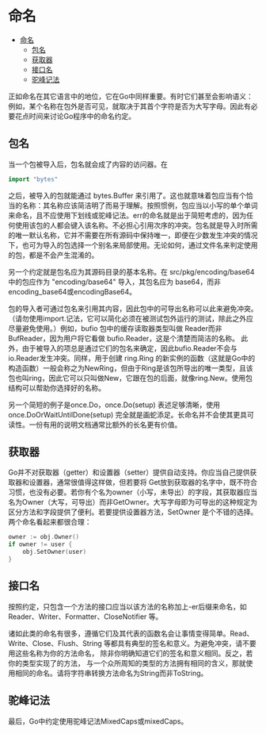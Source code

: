 # 命名


<!-- @import "[TOC]" {cmd="toc" depthFrom=1 depthTo=6 orderedList=false} -->

<!-- code_chunk_output -->

* [命名](#命名)
	* [包名](#包名)
	* [获取器](#获取器)
	* [接口名](#接口名)
	* [驼峰记法](#驼峰记法)

<!-- /code_chunk_output -->

正如命名在其它语言中的地位，它在Go中同样重要。有时它们甚至会影响语义：例如，某个名称在包外是否可见，就取决于其首个字符是否为大写字母。因此有必要花点时间来讨论Go程序中的命名约定。

## 包名

当一个包被导入后，包名就会成了内容的访问器。在

```go
import "bytes"
```

之后，被导入的包就能通过 bytes.Buffer 来引用了。这也就意味着包应当有个恰当的名称：其名称应该简洁明了而易于理解。按照惯例，包应当以小写的单个单词来命名，且不应使用下划线或驼峰记法。err的命名就是出于简短考虑的，因为任何使用该包的人都会键入该名称。不必担心引用次序的冲突。包名就是导入时所需的唯一默认名称，它并不需要在所有源码中保持唯一，即便在少数发生冲突的情况下，也可为导入的包选择一个别名来局部使用。无论如何，通过文件名来判定使用的包，都是不会产生混淆的。

另一个约定就是包名应为其源码目录的基本名称。在 src/pkg/encoding/base64中的包应作为 "encoding/base64" 导入，其包名应为 base64，而非encoding_base64或encodingBase64。

包的导入者可通过包名来引用其内容，因此包中的可导出名称可以此来避免冲突。（请勿使用import.记法，它可以简化必须在被测试包外运行的测试，除此之外应尽量避免使用。）例如，bufio 包中的缓存读取器类型叫做 Reader而非BufReader，因为用户将它看做 bufio.Reader，这是个清楚而简洁的名称。 此外，由于被导入的项总是通过它们的包名来确定，因此bufio.Reader不会与io.Reader发生冲突。同样，用于创建 ring.Ring 的新实例的函数（这就是Go中的构造函数）一般会称之为NewRing，但由于Ring是该包所导出的唯一类型，且该包也叫ring，因此它可以只叫做New，它跟在包的后面，就像ring.New。使用包结构可以帮助你选择好的名称。

另一个简短的例子是once.Do，once.Do(setup) 表述足够清晰，使用 once.DoOrWaitUntilDone(setup) 完全就是画蛇添足。长命名并不会使其更具可读性。一份有用的说明文档通常比额外的长名更有价值。

## 获取器

Go并不对获取器（getter）和设置器（setter）提供自动支持。你应当自己提供获取器和设置器，通常很值得这样做，但若要将 Get放到获取器的名字中，既不符合习惯，也没有必要。若你有个名为owner（小写，未导出）的字段，其获取器应当名为Owner（大写，可导出）而非GetOwner。大写字母即为可导出的这种规定为区分方法和字段提供了便利。若要提供设置器方法，SetOwner 是个不错的选择。两个命名看起来都很合理：

```go
owner := obj.Owner()
if owner != user {
	obj.SetOwner(user)
}
```

## 接口名

按照约定，只包含一个方法的接口应当以该方法的名称加上-er后缀来命名，如 Reader、Writer、Formatter、CloseNotifier 等。

诸如此类的命名有很多，遵循它们及其代表的函数名会让事情变得简单。Read、Write、Close、Flush、String 等都具有典型的签名和意义。为避免冲突，请不要用这些名称为你的方法命名， 除非你明确知道它们的签名和意义相同。反之，若你的类型实现了的方法， 与一个众所周知的类型的方法拥有相同的含义，那就使用相同的命名。请将字符串转换方法命名为String而非ToString。

## 驼峰记法

最后，Go中约定使用驼峰记法MixedCaps或mixedCaps。